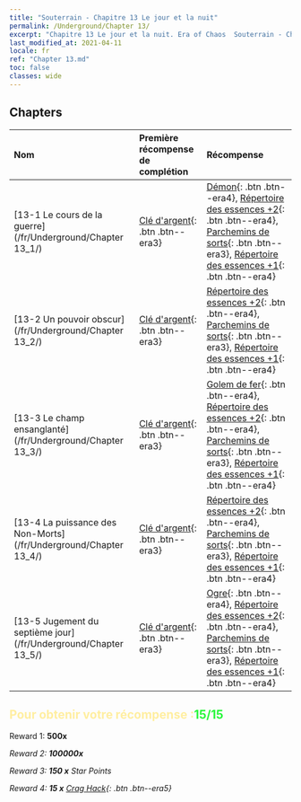 ```yaml
---
title: "Souterrain - Chapitre 13 Le jour et la nuit"
permalink: /Underground/Chapter 13/
excerpt: "Chapitre 13 Le jour et la nuit. Era of Chaos  Souterrain - Chapitre 13. Le jour et la nuit"
last_modified_at: 2021-04-11
locale: fr
ref: "Chapter 13.md"
toc: false
classes: wide
---
```


## Chapters

  | Nom |  Première récompense de complétion | Récompense |
  |:------------|:------------|:------------| 
  | [13-1 Le cours de la guerre](/fr/Underground/Chapter 13_1/) | [Clé d'argent](/fr/Items/con_693/){: .btn .btn--era3} | [Démon](/fr/Items/unt_229/){: .btn .btn--era4}, [Répertoire des essences +2](/fr/Items/mat_53/){: .btn .btn--era4}, [Parchemins de sorts](/fr/Items/con_694/){: .btn .btn--era3}, [Répertoire des essences +1](/fr/Items/mat_46/){: .btn .btn--era4} |
  | [13-2 Un pouvoir obscur](/fr/Underground/Chapter 13_2/) | [Clé d'argent](/fr/Items/con_693/){: .btn .btn--era3} | [Répertoire des essences +2](/fr/Items/mat_53/){: .btn .btn--era4}, [Parchemins de sorts](/fr/Items/con_694/){: .btn .btn--era3}, [Répertoire des essences +1](/fr/Items/mat_46/){: .btn .btn--era4} |
  | [13-3 Le champ ensanglanté](/fr/Underground/Chapter 13_3/) | [Clé d'argent](/fr/Items/con_693/){: .btn .btn--era3} | [Golem de fer](/fr/Items/unt_237/){: .btn .btn--era4}, [Répertoire des essences +2](/fr/Items/mat_53/){: .btn .btn--era4}, [Parchemins de sorts](/fr/Items/con_694/){: .btn .btn--era3}, [Répertoire des essences +1](/fr/Items/mat_46/){: .btn .btn--era4} |
  | [13-4 La puissance des Non-Morts](/fr/Underground/Chapter 13_4/) | [Clé d'argent](/fr/Items/con_693/){: .btn .btn--era3} | [Répertoire des essences +2](/fr/Items/mat_53/){: .btn .btn--era4}, [Parchemins de sorts](/fr/Items/con_694/){: .btn .btn--era3}, [Répertoire des essences +1](/fr/Items/mat_46/){: .btn .btn--era4} |
  | [13-5 Jugement du septième jour](/fr/Underground/Chapter 13_5/) | [Clé d'argent](/fr/Items/con_693/){: .btn .btn--era3} | [Ogre](/fr/Items/unt_220/){: .btn .btn--era4}, [Répertoire des essences +2](/fr/Items/mat_53/){: .btn .btn--era4}, [Parchemins de sorts](/fr/Items/con_694/){: .btn .btn--era3}, [Répertoire des essences +1](/fr/Items/mat_46/){: .btn .btn--era4} |


## <span style="color: #ffeea0">Pour obtenir votre récompense :</span><span style="color: #27f73a">15/15</span>

 Reward 1:  **500x** <i class="fas fa-gem"/>

 Reward 2:  **100000x** <i class="fas fa-coins"/>

 Reward 3: **150 x** Star Points

 Reward 4: **15 x** [Crag Hack](/fr/Items/her_375/){: .btn .btn--era5}

